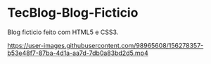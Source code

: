 # TecBlog-Blog-Ficticio
Blog ficticio feito com HTML5 e CSS3.

https://user-images.githubusercontent.com/98965608/156278357-b53e48f7-87ba-4d1a-aa7d-7db0a83bd2d5.mp4

